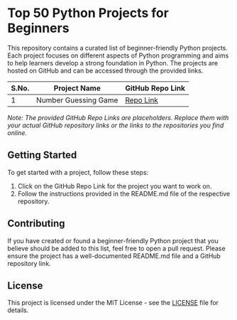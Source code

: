 # Top 50 Python Projects for Beginners

This repository contains a curated list of beginner-friendly Python projects. Each project focuses on different aspects of Python programming and aims to help learners develop a strong foundation in Python. The projects are hosted on GitHub and can be accessed through the provided links.

| S.No. | Project Name                      | GitHub Repo Link                               |
| ----- | --------------------------------- | ---------------------------------------------- |
| 1     | Number Guessing Game              | [Repo Link](https://github.com/MokarbeenAnsari/number-guessing-game)       |

*Note: The provided GitHub Repo Links are placeholders. Replace them with your actual GitHub repository links or the links to the repositories you find online.*

## Getting Started

To get started with a project, follow these steps:

1. Click on the GitHub Repo Link for the project you want to work on.
2. Follow the instructions provided in the README.md file of the respective repository.

## Contributing

If you have created or found a beginner-friendly Python project that you believe should be added to this list, feel free to open a pull request. Please ensure the project has a well-documented README.md file and a GitHub repository link.

## License

This project is licensed under the MIT License - see the [LICENSE](LICENSE) file for details.

